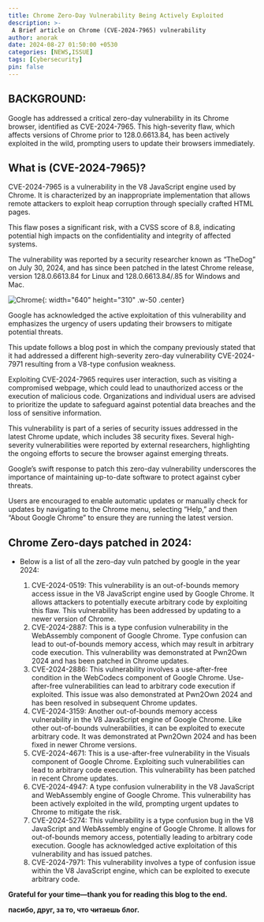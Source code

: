 ```yaml
---
title: Chrome Zero-Day Vulnerability Being Actively Exploited 
description: >-
 A Brief article on Chrome (CVE-2024-7965) vulnerability
author: anorak
date: 2024-08-27 01:50:00 +0530
categories: [NEWS,ISSUE]
tags: [Cybersecurity]
pin: false
---
```

## BACKGROUND:
Google has addressed a critical zero-day vulnerability in its Chrome browser, identified as CVE-2024-7965. This high-severity flaw, which affects versions of Chrome prior to 128.0.6613.84, has been actively exploited in the wild, prompting users to update their browsers immediately.

## What is (CVE-2024-7965)?

CVE-2024-7965 is a vulnerability in the V8 JavaScript engine used by Chrome. It is characterized by an inappropriate implementation that allows remote attackers to exploit heap corruption through specially crafted HTML pages.

This flaw poses a significant risk, with a CVSS score of 8.8, indicating potential high impacts on the confidentiality and integrity of affected systems.

The vulnerability was reported by a security researcher known as “TheDog” on July 30, 2024, and has since been patched in the latest Chrome release, version 128.0.6613.84 for Linux and 128.0.6613.84/.85 for Windows and Mac.

![Chrome](/assets/img/202408/chrome0day.jpg){: width="640" height="310" .w-50 .center}

Google has acknowledged the active exploitation of this vulnerability and emphasizes the urgency of users updating their browsers to mitigate potential threats.

This update follows a blog post in which the company previously stated that it had addressed a different high-severity zero-day vulnerability CVE-2024-7971 resulting from a V8-type confusion weakness.

Exploiting CVE-2024-7965 requires user interaction, such as visiting a compromised webpage, which could lead to unauthorized access or the execution of malicious code. Organizations and individual users are advised to prioritize the update to safeguard against potential data breaches and the loss of sensitive information.

This vulnerability is part of a series of security issues addressed in the latest Chrome update, which includes 38 security fixes. Several high-severity vulnerabilities were reported by external researchers, highlighting the ongoing efforts to secure the browser against emerging threats.

Google’s swift response to patch this zero-day vulnerability underscores the importance of maintaining up-to-date software to protect against cyber threats.

Users are encouraged to enable automatic updates or manually check for updates by navigating to the Chrome menu, selecting “Help,” and then “About Google Chrome” to ensure they are running the latest version.

## Chrome Zero-days patched in 2024:
- Below is a list of all the zero-day vuln patched by google in the year 2024:
 
   1. CVE-2024-0519: This vulnerability is an out-of-bounds memory access issue in the V8 JavaScript engine used by Google Chrome. It allows attackers to potentially execute arbitrary code by exploiting this flaw. This vulnerability has been addressed by updating to a newer version of Chrome.
   2. CVE-2024-2887: This is a type confusion vulnerability in the WebAssembly component of Google Chrome. Type confusion can lead to out-of-bounds memory access, which may result in arbitrary code execution. This vulnerability was demonstrated at Pwn2Own 2024 and has been patched in Chrome updates.
   3. CVE-2024-2886: This vulnerability involves a use-after-free condition in the WebCodecs component of Google Chrome. Use-after-free vulnerabilities can lead to arbitrary code execution if exploited. This issue was also demonstrated at Pwn2Own 2024 and has been resolved in subsequent Chrome updates.
   4. CVE-2024-3159: Another out-of-bounds memory access vulnerability in the V8 JavaScript engine of Google Chrome. Like other out-of-bounds vulnerabilities, it can be exploited to execute arbitrary code. It was demonstrated at Pwn2Own 2024 and has been fixed in newer Chrome versions.
   5. CVE-2024-4671: This is a use-after-free vulnerability in the Visuals component of Google Chrome. Exploiting such vulnerabilities can lead to arbitrary code execution. This vulnerability has been patched in recent Chrome updates.
   6. CVE-2024-4947: A type confusion vulnerability in the V8 JavaScript and WebAssembly engine of Google Chrome. This vulnerability has been actively exploited in the wild, prompting urgent updates to Chrome to mitigate the risk.
   7. CVE-2024-5274: This vulnerability is a type confusion bug in the V8 JavaScript and WebAssembly engine of Google Chrome. It allows for out-of-bounds memory access, potentially leading to arbitrary code execution. Google has acknowledged active exploitation of this vulnerability and has issued patches.
   8. CVE-2024-7971: This vulnerability involves a type of confusion issue within the V8 JavaScript engine, which can be exploited to execute arbitrary code.

**Grateful for your time—thank you for reading this blog to the end.**

**пасибо, друг, за то, что читаешь блог.**


